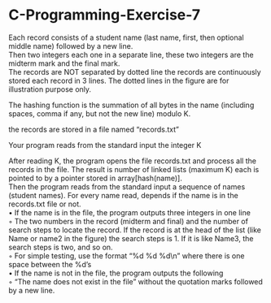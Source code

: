 # C-Programming-Exercise-7
Each record consists of a student name (last name, first, then optional middle name) followed by a new line.  
Then two integers each one in a separate line, these two integers are the midterm mark and the final mark.  
The records are NOT separated by dotted line the records are continuously stored each record in 3 lines. The dotted lines in the figure are for illustration purpose only.  

The hashing function is the summation of all bytes in the name (including spaces, comma if any, but not the new line) modulo K.  

the records are stored in a file named “records.txt”  

Your program reads from the standard input the integer K  

After reading K, the program opens the file records.txt and process all the records in the file. The result is number of linked lists (maximum K) each is pointed to by a pointer stored in array[hash(name)].  
Then the program reads from the standard input a sequence of names (student names).   For every name read, depends if the name is in the records.txt file or not.  
• If the name is in the file, the program outputs three integers in one line  
  ◦ The two numbers in the record (midterm and final) and the number of search steps to locate the record. If the record is at the head of the list (like Name or name2 in the figure) the search steps is 1. If it is like Name3, the search steps is two, and so on.  
  ◦ For simple testing, use the format “%d %d %d\n” where there is one space between the %d’s  
• If the name is not in the file, the program outputs the following  
  ◦ “The name does not exist in the file” without the quotation marks followed by a new line.  
